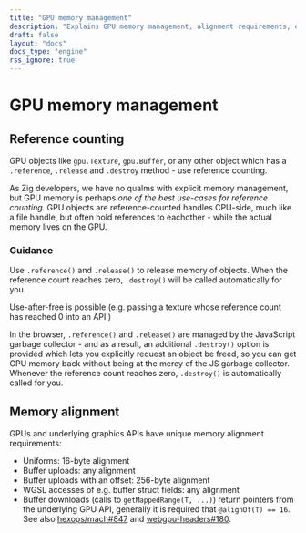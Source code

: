 ```yaml
---
title: "GPU memory management"
description: "Explains GPU memory management, alignment requirements, etc."
draft: false
layout: "docs"
docs_type: "engine"
rss_ignore: true
---
```


# GPU memory management

## Reference counting

GPU objects like `gpu.Texture`, `gpu.Buffer`, or any other object which has a `.reference`, `.release` and `.destroy` method - use reference counting.

As Zig developers, we have no qualms with explicit memory management, but GPU memory is perhaps _one of the best use-cases for reference counting._ GPU objects are reference-counted handles CPU-side, much like a file handle, but often hold references to eachother - while the actual memory lives on the GPU.

### Guidance

Use `.reference()` and `.release()` to release memory of objects. When the reference count reaches zero, `.destroy()` will be called automatically for you.

Use-after-free is possible (e.g. passing a texture whose reference count has reached 0 into an API.)

In the browser, `.reference()` and `.release()` are managed by the JavaScript garbage collector - and as a result, an additional `.destroy()` option is provided which lets you explicitly request an object be freed, so you can get GPU memory back without being at the mercy of the JS garbage collector. Whenever the reference count reaches zero, `.destroy()` is automatically called for you.

## Memory alignment

GPUs and underlying graphics APIs have unique memory alignment requirements:

* Uniforms: 16-byte alignment
* Buffer uploads: any alignment
* Buffer uploads with an offset: 256-byte alignment
* WGSL accesses of e.g. buffer struct fields: any alignment
* Buffer downloads (calls to `getMappedRange(T, ...)`) return pointers from the underlying GPU API, generally it is required that `@alignOf(T) == 16`. See also [hexops/mach#847](https://github.com/hexops/mach/issues/847) and [webgpu-headers#180](https://github.com/webgpu-native/webgpu-headers/issues/180).
